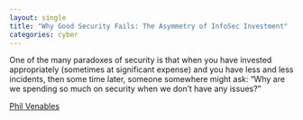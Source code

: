 ```yaml
---
layout: single
title: "Why Good Security Fails: The Asymmetry of InfoSec Investment"
categories: cyber
---
```


One of the many paradoxes of security is that when you have invested appropriately (sometimes at significant expense) and you have less and less incidents, then some time later, someone somewhere might ask: “Why are we spending so much on security when we don’t have any issues?”

[Phil Venables](https://www.philvenables.com/post/why-good-security-fails-the-asymmetry-of-infosec-investment)